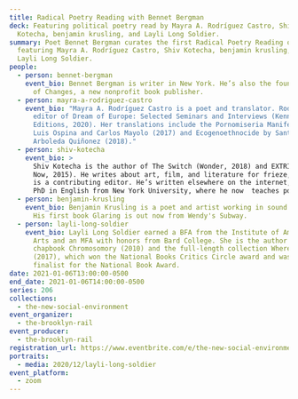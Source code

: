 ```yaml
---
title: Radical Poetry Reading with Bennet Bergman
deck: Featuring political poetry read by Mayra A. Rodríguez Castro, Shiv
  Kotecha, benjamin krusling, and Layli Long Soldier.
summary: Poet Bennet Bergman curates the first Radical Poetry Reading of 2021,
  featuring Mayra A. Rodríguez Castro, Shiv Kotecha, benjamin krusling, and
  Layli Long Soldier.
people:
  - person: bennet-bergman
    event_bio: Bennet Bergman is writer in New York. He’s also the founding editor
      of Changes, a new nonprofit book publisher.
  - person: mayra-a-rodriguez-castro
    event_bio: "Mayra A. Rodríguez Castro is a poet and translator. Rodríguez is the
      editor of Dream of Europe: Selected Seminars and Interviews (Kenning
      Editions, 2020). Her translations include the Pornomiseria Manifesto by
      Luis Ospina and Carlos Mayolo (2017) and Ecogenoethnocide by Santiago
      Arboleda Quiñonez (2018)."
  - person: shiv-kotecha
    event_bio: >
      Shiv Kotecha is the author of The Switch (Wonder, 2018) and EXTRIGUE (Make
      Now, 2015). He writes about art, film, and literature for frieze, where he
      is a contributing editor. He’s written elsewhere on the internet, holds a
      PhD in English from New York University, where he now  teaches poetry. 
  - person: benjamin-krusling
    event_bio: Benjamin Krusling is a poet and artist working in sound and video.
      His first book Glaring is out now from Wendy's Subway.
  - person: layli-long-soldier
    event_bio: Layli Long Soldier earned a BFA from the Institute of American Indian
      Arts and an MFA with honors from Bard College. She is the author of the
      chapbook Chromosomory (2010) and the full-length collection Whereas
      (2017), which won the National Books Critics Circle award and was a
      finalist for the National Book Award.
date: 2021-01-06T13:00:00-0500
end_date: 2021-01-06T14:00:00-0500
series: 206
collections:
  - the-new-social-environment
event_organizer:
  - the-brooklyn-rail
event_producer:
  - the-brooklyn-rail
registration_url: https://www.eventbrite.com/e/the-new-social-environment-211-radical-poetry-with-bennet-bergman-tickets-133873815185
portraits:
  - media: 2020/12/layli-long-soldier
event_platform:
  - zoom
---
```

